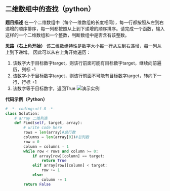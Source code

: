## 二维数组中的查找（python）
**题目描述**
在一个二维数组中（每个一维数组的长度相同），每一行都按照从左到右递增的顺序排序，每一列都按照从上到下递增的顺序排序。请完成一个函数，输入这样的一个二维数组和一个整数，判断数组中是否含有该整数。

**思路（右上角开始）**
该二维数组特性是数字大小每一行从左到右递增，每一列从上到下递增。
因此可以从右上角开始遍历：

 1. 该数字大于目标数字target，则该行前面可能有目标数字target，继续向前遍历，列标 -1
 2. 该数字小于目标数字target，则该行前面不可能有目标数字target，转向下一行，行标 +1
 3. 该数字等于目标数字，返回True
![演示实例](https://img-blog.csdnimg.cn/20200305134354186.png?x-oss-process=image/watermark,type_ZmFuZ3poZW5naGVpdGk,shadow_10,text_aHR0cHM6Ly9ibG9nLmNzZG4ubmV0L3dlaXhpbl80Mzg5MzY3OQ==,size_16,color_FFFFFF,t_70)

**代码示例（Python）**

```python
# -*- coding:utf-8 -*-
class Solution:
    # array 二维列表
    def Find(self, target, array):
        # write code here
        rows = len(array)#总行数
        columns = len(array[0])#总列数
        row = 0
        column = columns - 1
        while row < rows and column >= 0:
            if array[row][column] == target:
                return True
            elif array[row][column] < target:
                row += 1
            else:
                column -= 1
        return False
```